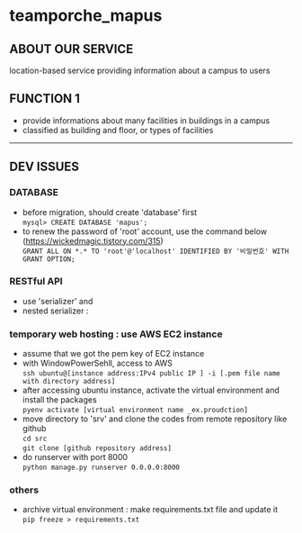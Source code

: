 # teamporche_mapus

## ABOUT OUR SERVICE
location-based service providing information about a campus to users


## FUNCTION 1
- provide informations about many facilities in buildings in a campus
- classified as building and floor, or types of facilities


-----------------------------
## DEV ISSUES
### DATABASE
- before migration, should create 'database' first 
  <br>`mysql> CREATE DATABASE 'mapus';`
- to renew the password of 'root' account, use the command below (https://wickedmagic.tistory.com/315)
  <br>`GRANT ALL ON *.* TO 'root'@'localhost' IDENTIFIED BY '비밀번호' WITH GRANT OPTION;`

### RESTful API
- use 'serializer' and 
- nested serializer : 


### temporary web hosting : use AWS EC2 instance
- assume that we got the pem key of EC2 instance
- with WindowPowerSehll, access to AWS
    <br>`ssh ubuntu@[instance address:IPv4 public IP
] -i [.pem file name with directory address]`
- after accessing ubuntu instance, activate the virtual environment and install the packages
    <br>`pyenv activate [virtual environment name _ex.proudction]`
    <br>
- move directory to 'srv' and clone the codes from remote repository like github
    <br> `cd src`
    <br> `git clone [github repository address]`
- do runserver with port 8000
    <br> `python manage.py runserver 0.0.0.0:8000`


### others
- archive virtual environment : make requirements.txt file and update it
    <br>`pip freeze > requirements.txt`
    